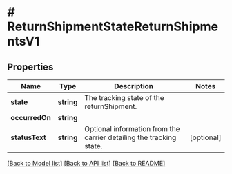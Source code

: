 # # ReturnShipmentStateReturnShipmentsV1

## Properties

Name | Type | Description | Notes
------------ | ------------- | ------------- | -------------
**state** | **string** | The tracking state of the returnShipment. |
**occurredOn** | **string** |  |
**statusText** | **string** | Optional information from the carrier detailing the tracking state. | [optional]

[[Back to Model list]](../../README.md#models) [[Back to API list]](../../README.md#endpoints) [[Back to README]](../../README.md)
